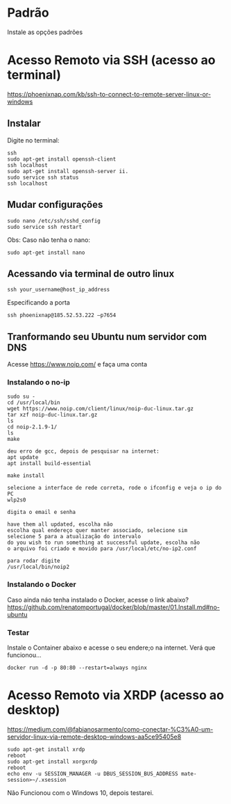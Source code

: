 # Padrão
Instale as opções padrões<br>

# Acesso Remoto via SSH (acesso ao terminal)
https://phoenixnap.com/kb/ssh-to-connect-to-remote-server-linux-or-windows<br>
## Instalar
Digite no terminal:<br>
```
ssh
sudo apt-get install openssh-client
ssh localhost
sudo apt-get install openssh-server ii.
sudo service ssh status
ssh localhost
```
## Mudar configurações
```
sudo nano /etc/ssh/sshd_config
sudo service ssh restart
```
Obs: Caso não tenha o nano:<br>
```
sudo apt-get install nano
```
## Acessando via terminal de outro linux
```
ssh your_username@host_ip_address
```

Especificando a porta<br>
```
ssh phoenixnap@185.52.53.222 –p7654
```

## Tranformando seu Ubuntu num servidor com DNS
Acesse https://www.noip.com/ e faça uma conta<br>

### Instalando o no-ip<br>
```
sudo su - 
cd /usr/local/bin
wget https://www.noip.com/client/linux/noip-duc-linux.tar.gz
tar xzf noip-duc-linux.tar.gz
ls
cd noip-2.1.9-1/
ls
make

deu erro de gcc, depois de pesquisar na internet:
apt update
apt install build-essential

make install

selecione a interface de rede correta, rode o ifconfig e veja o ip do PC
wlp2s0

digita o email e senha

have them all updated, escolha não
escolha qual endereço quer manter associado, selecione sim
selecione 5 para a atualização do intervalo
do you wish to run something at successful update, escolha não
o arquivo foi criado e movido para /usr/local/etc/no-ip2.conf

para rodar digite
/usr/local/bin/noip2
```

### Instalando o Docker
Caso ainda náo tenha instalado o Docker, acesse o link abaixo?<br>
https://github.com/renatomportugal/docker/blob/master/01.Install.md#no-ubuntu<br>

### Testar
Instale o Container abaixo e acesse o seu endere;o na internet. Verá que funcionou...<br>
```
docker run -d -p 80:80 --restart=always nginx
```

# Acesso Remoto via XRDP (acesso ao desktop)
https://medium.com/@fabianosarmento/como-conectar-%C3%A0-um-servidor-linux-via-remote-desktop-windows-aa5ce95405e8<br>
```
sudo apt-get install xrdp
reboot
sudo apt-get install xorgxrdp
reboot
echo env -u SESSION_MANAGER -u DBUS_SESSION_BUS_ADDRESS mate-session>~/.xsession
```
Não Funcionou com o Windows 10, depois testarei.
```

```
